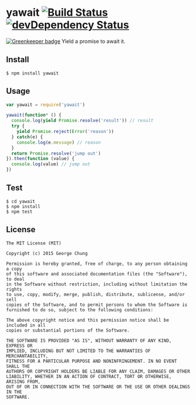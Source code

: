 # yawait [![Build Status][TravisBadge]][TravisPage] [![devDependency Status][DavidBadge]][DavidPage]

[![Greenkeeper badge](https://badges.greenkeeper.io/Gerhut/yawait.svg)](https://greenkeeper.io/)
Yield a promise to await it.

## Install

    $ npm install yawait

## Usage

```js
var yawait = require('yawait')

yawait(function* () {
  console.log(yield Promise.resolve('result')) // result
  try {
    yield Promise.reject(Error('reason'))
  } catch(e) {
    console.log(e.message) // reason
  }
  return Promise.resolve('jump out')
}).then(function (value) {
  console.log(value) // jump out
})
```

## Test

    $ cd yawait
    $ npm install
    $ npm test

## License

    The MIT License (MIT)

    Copyright (c) 2015 George Chung

    Permission is hereby granted, free of charge, to any person obtaining a copy
    of this software and associated documentation files (the "Software"), to deal
    in the Software without restriction, including without limitation the rights
    to use, copy, modify, merge, publish, distribute, sublicense, and/or sell
    copies of the Software, and to permit persons to whom the Software is
    furnished to do so, subject to the following conditions:

    The above copyright notice and this permission notice shall be included in all
    copies or substantial portions of the Software.

    THE SOFTWARE IS PROVIDED "AS IS", WITHOUT WARRANTY OF ANY KIND, EXPRESS OR
    IMPLIED, INCLUDING BUT NOT LIMITED TO THE WARRANTIES OF MERCHANTABILITY,
    FITNESS FOR A PARTICULAR PURPOSE AND NONINFRINGEMENT. IN NO EVENT SHALL THE
    AUTHORS OR COPYRIGHT HOLDERS BE LIABLE FOR ANY CLAIM, DAMAGES OR OTHER
    LIABILITY, WHETHER IN AN ACTION OF CONTRACT, TORT OR OTHERWISE, ARISING FROM,
    OUT OF OR IN CONNECTION WITH THE SOFTWARE OR THE USE OR OTHER DEALINGS IN THE
    SOFTWARE.


[TravisPage]: https://travis-ci.org/Gerhut/yawait
[TravisBadge]: https://travis-ci.org/Gerhut/yawait.svg?branch=master
[DavidPage]: https://david-dm.org/gerhut/yawait#info=devDependencies
[DavidBadge]: https://david-dm.org/gerhut/yawait/dev-status.svg
